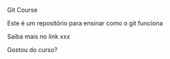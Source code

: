 Git Course

Este é um repositório para ensinar como o git funciona

Saiba mais no link xxx

Gostou do curso?
